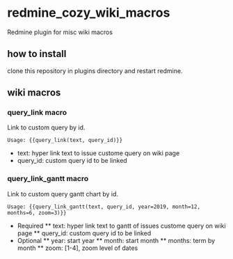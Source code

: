 # redmine_cozy_wiki_macros
Redmine plugin for misc wiki macros

## how to install

clone this repository in plugins directory and restart redmine.

## wiki macros

### query_link macro
Link to custom query by id.
```
Usage: {{query_link(text, query_id)}}
```
* text: hyper link text to issue custome query on wiki page
* query_id: custom query id to be linked

### query_link_gantt macro
Link to custom query gantt chart by id.
```
Usage: {{query_link_gantt(text, query_id, year=2019, month=12, months=6, zoom=3)}}
```
* Required
** text: hyper link text to gantt of issues custome query on wiki page
** query_id: custom query id to be linked
* Optional
** year: start year
** month: start month
** months: term by month
** zoom: [1-4], zoom level of dates
